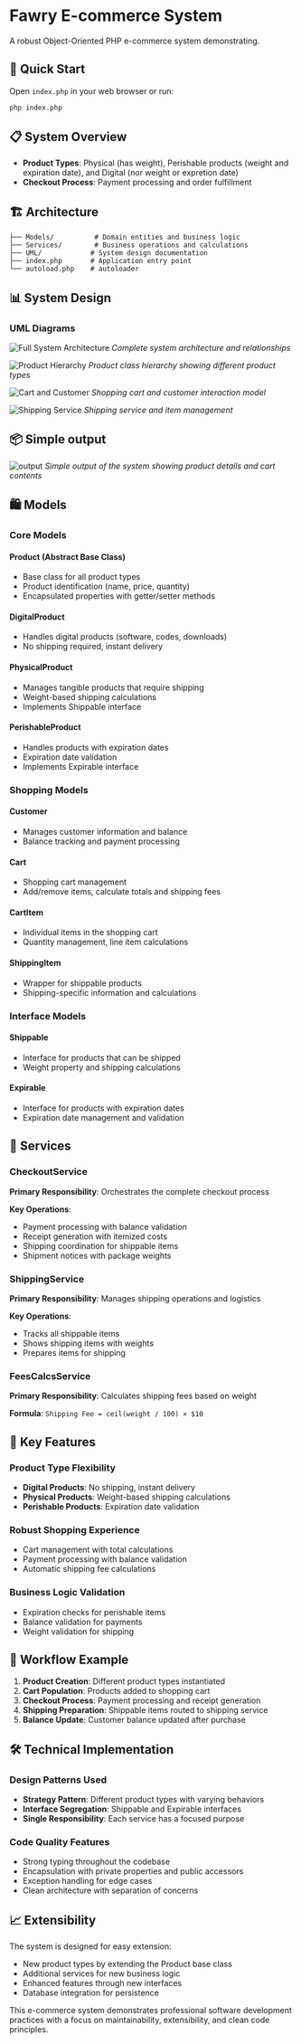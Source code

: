 # Fawry E-commerce System

A robust Object-Oriented PHP e-commerce system demonstrating.

## 🚀 Quick Start

Open `index.php` in your web browser or run:
```bash
php index.php
```

## 📋 System Overview

- **Product Types**: Physical (has weight), Perishable products (weight and expiration date), and Digital (nor weight or expretion date)
- **Checkout Process**: Payment processing and order fulfillment

## 🏗️ Architecture

```
├── Models/          # Domain entities and business logic
├── Services/        # Business operations and calculations
├── UML/            # System design documentation
├── index.php       # Application entry point
└── autoload.php    # autoloader
```

## 📊 System Design

### UML Diagrams
![Full System Architecture](UML/full%20uml.png)
*Complete system architecture and relationships*

![Product Hierarchy](UML/Product.png)
*Product class hierarchy showing different product types*

![Cart and Customer](UML/Cart%20and%20customer%20.png)
*Shopping cart and customer interaction model*

![Shipping Service](UML/shippingItem%20For%20the%20service%20.png)
*Shipping service and item management*


## 📦 Simple output
 ![output](UML/Very%20simple%20result.png)
*Simple output of the system showing product details and cart contents*


## 🛍️ Models

### Core Models

#### Product (Abstract Base Class)
- Base class for all product types
- Product identification (name, price, quantity)
- Encapsulated properties with getter/setter methods

#### DigitalProduct
- Handles digital products (software, codes, downloads)
- No shipping required, instant delivery

#### PhysicalProduct
- Manages tangible products that require shipping
- Weight-based shipping calculations
- Implements Shippable interface

#### PerishableProduct
- Handles products with expiration dates
- Expiration date validation
- Implements Expirable interface

### Shopping Models

#### Customer
- Manages customer information and balance
- Balance tracking and payment processing

#### Cart
- Shopping cart management
- Add/remove items, calculate totals and shipping fees

#### CartItem
- Individual items in the shopping cart
- Quantity management, line item calculations

#### ShippingItem
- Wrapper for shippable products
- Shipping-specific information and calculations

### Interface Models

#### Shippable
- Interface for products that can be shipped
- Weight property and shipping calculations

#### Expirable
- Interface for products with expiration dates
- Expiration date management and validation

## 🔧 Services

### CheckoutService
**Primary Responsibility**: Orchestrates the complete checkout process

**Key Operations**:
- Payment processing with balance validation
- Receipt generation with itemized costs
- Shipping coordination for shippable items
- Shipment notices with package weights

### ShippingService
**Primary Responsibility**: Manages shipping operations and logistics

**Key Operations**:
- Tracks all shippable items
- Shows shipping items with weights
- Prepares items for shipping

### FeesCalcsService
**Primary Responsibility**: Calculates shipping fees based on weight

**Formula**: `Shipping Fee = ceil(weight / 100) × $10`

## 🎯 Key Features

### Product Type Flexibility
- **Digital Products**: No shipping, instant delivery
- **Physical Products**: Weight-based shipping calculations
- **Perishable Products**: Expiration date validation

### Robust Shopping Experience
- Cart management with total calculations
- Payment processing with balance validation
- Automatic shipping fee calculations

### Business Logic Validation
- Expiration checks for perishable items
- Balance validation for payments
- Weight validation for shipping

## 🔄 Workflow Example

1. **Product Creation**: Different product types instantiated
2. **Cart Population**: Products added to shopping cart
3. **Checkout Process**: Payment processing and receipt generation
4. **Shipping Preparation**: Shippable items routed to shipping service
5. **Balance Update**: Customer balance updated after purchase

## 🛠️ Technical Implementation

### Design Patterns Used
- **Strategy Pattern**: Different product types with varying behaviors
- **Interface Segregation**: Shippable and Expirable interfaces
- **Single Responsibility**: Each service has a focused purpose

### Code Quality Features
- Strong typing throughout the codebase
- Encapsulation with private properties and public accessors
- Exception handling for edge cases
- Clean architecture with separation of concerns

## 📈 Extensibility

The system is designed for easy extension:
- New product types by extending the Product base class
- Additional services for new business logic
- Enhanced features through new interfaces
- Database integration for persistence

This e-commerce system demonstrates professional software development practices with a focus on maintainability, extensibility, and clean code principles.